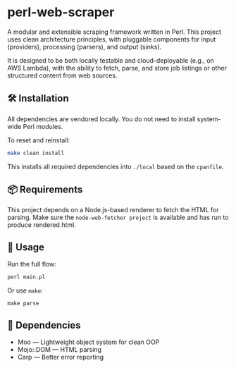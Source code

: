 # perl-web-scraper

A modular and extensible scraping framework written in Perl. This project uses clean architecture principles, with pluggable components for input (providers), processing (parsers), and output (sinks).

It is designed to be both locally testable and cloud-deployable (e.g., on AWS Lambda), with the ability to fetch, parse, and store job listings or other structured content from web sources.

## 🛠 Installation

All dependencies are vendored locally. You do not need to install system-wide Perl modules.

To reset and reinstall:

```bash
make clean install
```

This installs all required dependencies into `./local` based on the `cpanfile`.

## 📦 Requirements
This project depends on a Node.js-based renderer to fetch the HTML for parsing.
Make sure the `node-web-fetcher project` is available and has run to produce rendered.html.

## 🧪 Usage

Run the full flow:

```perl
perl main.pl
```

Or use `make`:
```make
make parse
```

## 🔧 Dependencies

- Moo — Lightweight object system for clean OOP
- Mojo::DOM — HTML parsing
- Carp — Better error reporting
